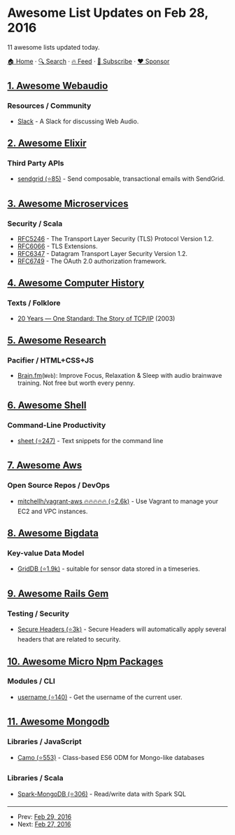 # Awesome List Updates on Feb 28, 2016

11 awesome lists updated today.

[🏠 Home](/README.md) · [🔍 Search](https://www.trackawesomelist.com/search/) · [🔥 Feed](https://www.trackawesomelist.com/rss.xml) · [📮 Subscribe](https://trackawesomelist.us17.list-manage.com/subscribe?u=d2f0117aa829c83a63ec63c2f&id=36a103854c) · [❤️  Sponsor](https://github.com/sponsors/theowenyoung)



## [1. Awesome Webaudio](/content/notthetup/awesome-webaudio/README.md)

### Resources / Community

*   [Slack](https://web-audio-slackin.herokuapp.com/) - A Slack for discussing Web Audio.

## [2. Awesome Elixir](/content/h4cc/awesome-elixir/README.md)

### Third Party APIs

*   [sendgrid (⭐85)](https://github.com/alexgaribay/sendgrid_elixir) - Send composable, transactional emails with SendGrid.

## [3. Awesome Microservices](/content/mfornos/awesome-microservices/README.md)

### Security / Scala

*   [RFC5246](https://tools.ietf.org/html/rfc5246) - The Transport Layer Security (TLS) Protocol Version 1.2.
*   [RFC6066](https://tools.ietf.org/html/rfc6066) - TLS Extensions.
*   [RFC6347](https://tools.ietf.org/html/rfc6347) - Datagram Transport Layer Security Version 1.2.
*   [RFC6749](https://tools.ietf.org/html/rfc6749) - The OAuth 2.0 authorization framework.

## [4. Awesome Computer History](/content/watson/awesome-computer-history/README.md)

### Texts / Folklore

*   [20 Years — One Standard: The Story of TCP/IP](http://www.cbi.umn.edu/iterations/spira.html) (2003)

## [5. Awesome Research](/content/emptymalei/awesome-research/README.md)

### Pacifier / HTML+CSS+JS

*   [Brain.fm](https://www.brain.fm/)(`Web`): Improve Focus, Relaxation & Sleep with audio brainwave training. Not free but worth every penny.

## [6. Awesome Shell](/content/alebcay/awesome-shell/README.md)

### Command-Line Productivity

*   [sheet (⭐247)](https://github.com/oscardelben/sheet) -  Text snippets for the command line

## [7. Awesome Aws](/content/donnemartin/awesome-aws/README.md)

### Open Source Repos / DevOps

*   [mitchellh/vagrant-aws :fire::fire::fire::fire::fire: (⭐2.6k)](https://github.com/mitchellh/vagrant-aws) - Use Vagrant to manage your EC2 and VPC instances.

## [8. Awesome Bigdata](/content/newTendermint/awesome-bigdata/README.md)

### Key-value Data Model

*   [GridDB (⭐1.9k)](https://github.com/griddb/griddb_nosql) - suitable for sensor data stored in a timeseries.

## [9. Awesome Rails Gem](/content/hothero/awesome-rails-gem/README.md)

### Testing / Security

*   [Secure Headers (⭐3k)](https://github.com/twitter/secureheaders) -  Secure Headers will automatically apply several headers that are related to security.

## [10. Awesome Micro Npm Packages](/content/parro-it/awesome-micro-npm-packages/README.md)

### Modules / CLI

*   [username (⭐140)](https://github.com/sindresorhus/username) - Get the username of the current user.

## [11. Awesome Mongodb](/content/ramnes/awesome-mongodb/README.md)

### Libraries / JavaScript

*   [Camo (⭐553)](https://github.com/scottwrobinson/camo) - Class-based ES6 ODM for Mongo-like databases

### Libraries / Scala

*   [Spark-MongoDB (⭐306)](https://github.com/Stratio/Spark-MongoDB) - Read/write data with Spark SQL

---

- Prev: [Feb 29, 2016](/content/2016/02/29/README.md)
- Next: [Feb 27, 2016](/content/2016/02/27/README.md)